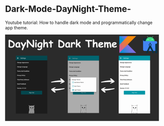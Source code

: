 # Dark-Mode-DayNight-Theme-
Youtube tutorial: How to handle dark mode and programmatically change app theme.

![Screenshot](Tumbnail.png)
